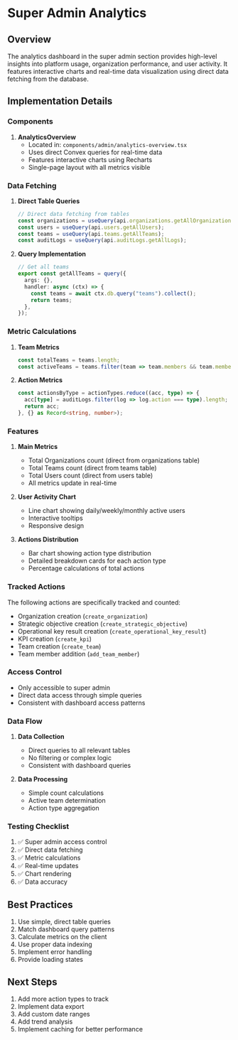 # Super Admin Analytics

## Overview
The analytics dashboard in the super admin section provides high-level insights into platform usage, organization performance, and user activity. It features interactive charts and real-time data visualization using direct data fetching from the database.

## Implementation Details

### Components
1. **AnalyticsOverview**
   - Located in: `components/admin/analytics-overview.tsx`
   - Uses direct Convex queries for real-time data
   - Features interactive charts using Recharts
   - Single-page layout with all metrics visible

### Data Fetching
1. **Direct Table Queries**
   ```typescript
   // Direct data fetching from tables
   const organizations = useQuery(api.organizations.getAllOrganizations);
   const users = useQuery(api.users.getAllUsers);
   const teams = useQuery(api.teams.getAllTeams);
   const auditLogs = useQuery(api.auditLogs.getAllLogs);
   ```

2. **Query Implementation**
   ```typescript
   // Get all teams
   export const getAllTeams = query({
     args: {},
     handler: async (ctx) => {
       const teams = await ctx.db.query("teams").collect();
       return teams;
     },
   });
   ```

### Metric Calculations
1. **Team Metrics**
   ```typescript
   const totalTeams = teams.length;
   const activeTeams = teams.filter(team => team.members && team.members.length > 0);
   ```

2. **Action Metrics**
   ```typescript
   const actionsByType = actionTypes.reduce((acc, type) => {
     acc[type] = auditLogs.filter(log => log.action === type).length;
     return acc;
   }, {} as Record<string, number>);
   ```

### Features

1. **Main Metrics**
   - Total Organizations count (direct from organizations table)
   - Total Teams count (direct from teams table)
   - Total Users count (direct from users table)
   - All metrics update in real-time

2. **User Activity Chart**
   - Line chart showing daily/weekly/monthly active users
   - Interactive tooltips
   - Responsive design

3. **Actions Distribution**
   - Bar chart showing action type distribution
   - Detailed breakdown cards for each action type
   - Percentage calculations of total actions

### Tracked Actions
The following actions are specifically tracked and counted:
- Organization creation (`create_organization`)
- Strategic objective creation (`create_strategic_objective`)
- Operational key result creation (`create_operational_key_result`)
- KPI creation (`create_kpi`)
- Team creation (`create_team`)
- Team member addition (`add_team_member`)

### Access Control
- Only accessible to super admin
- Direct data access through simple queries
- Consistent with dashboard access patterns

### Data Flow
1. **Data Collection**
   - Direct queries to all relevant tables
   - No filtering or complex logic
   - Consistent with dashboard queries

2. **Data Processing**
   - Simple count calculations
   - Active team determination
   - Action type aggregation

### Testing Checklist
1. ✅ Super admin access control
2. ✅ Direct data fetching
3. ✅ Metric calculations
4. ✅ Real-time updates
5. ✅ Chart rendering
6. ✅ Data accuracy

## Best Practices
1. Use simple, direct table queries
2. Match dashboard query patterns
3. Calculate metrics on the client
4. Use proper data indexing
5. Implement error handling
6. Provide loading states

## Next Steps
1. Add more action types to track
2. Implement data export
3. Add custom date ranges
4. Add trend analysis
5. Implement caching for better performance